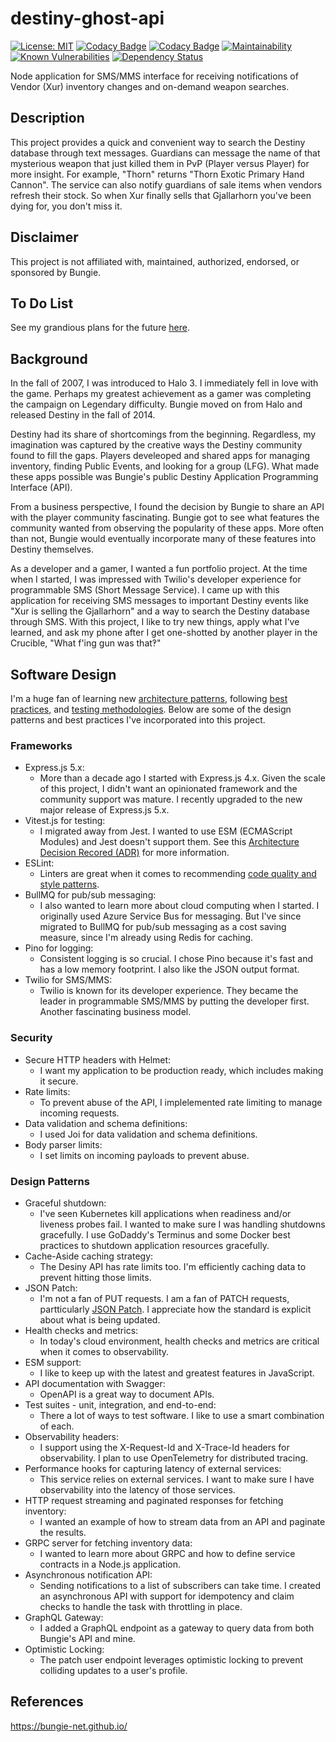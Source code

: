 # destiny-ghost-api

[![License: MIT](https://img.shields.io/badge/License-MIT-yellow.svg)](https://opensource.org/licenses/MIT)
[![Codacy Badge](https://api.codacy.com/project/badge/Grade/eb80d748233e4f0c836a329ddb390be4)](https://app.codacy.com/manual/chrispaskvan/destiny-ghost-api?utm_source=github.com\&utm_medium=referral\&utm_content=chrispaskvan/destiny-ghost-api\&utm_campaign=Badge_Grade_Dashboard)
[![Codacy Badge](https://api.codacy.com/project/badge/Coverage/f3739ef16c3a4c9d9ad08423744fa5d3)](https://www.codacy.com/manual/chrispaskvan/destiny-ghost-api?utm_source=github.com\&utm_medium=referral\&utm_content=chrispaskvan/destiny-ghost-api\&utm_campaign=Badge_Coverage)
[![Maintainability](https://api.codeclimate.com/v1/badges/da028fbc47cd8718e45b/maintainability)](https://codeclimate.com/github/chrispaskvan/destiny-ghost-api/maintainability)
[![Known Vulnerabilities](https://snyk.io/test/github/chrispaskvan/destiny-ghost-api/badge.svg)](https://snyk.io/test/github/chrispaskvan/destiny-ghost-api)
[![Dependency Status](https://img.shields.io/librariesio/github/chrispaskvan/destiny-ghost-api)](https://libraries.io/github/chrispaskvan/destiny-ghost-api)

Node application for SMS/MMS interface for receiving notifications of Vendor (Xur) inventory changes and on-demand weapon searches.

## Description

This project provides a quick and convenient way to search the Destiny database through text messages. Guardians can message the name of that mysterious weapon that just killed them in PvP (Player versus Player) for more insight. For example, "Thorn" returns "Thorn Exotic Primary Hand Cannon". The service can also notify guardians of sale items when vendors refresh their stock. So when Xur finally sells that Gjallarhorn you've been dying for, you don't miss it.

## Disclaimer

This project is not affiliated with, maintained, authorized, endorsed, or sponsored by Bungie.

## To Do List

See my grandious plans for the future [here](ToDo.md).

## Background

In the fall of 2007, I was introduced to Halo 3. I immediately fell in love with the game. Perhaps my greatest achievement as a gamer was completing the campaign on Legendary difficulty. Bungie moved on from Halo and released Destiny in the fall of 2014.

Destiny had its share of shortcomings from the beginning. Regardless, my imagination was captured by the creative ways the Destiny community found to fill the gaps. Players develeoped and shared apps for managing inventory, finding Public Events, and looking for a group (LFG). What made these apps possible was Bungie's public Destiny Application Programming Interface (API).

From a business perspective, I found the decision by Bungie to share an API with the player community fascinating. Bungie got to see what features the community wanted from observing the popularity of these apps. More often than not, Bungie would eventually incorporate many of these features into Destiny themselves.

As a developer and a gamer, I wanted a fun portfolio project. At the time when I started, I was impressed with Twilio's developer experience for programmable SMS (Short Message Service). I came up with this application for receiving SMS messages to important Destiny events like "Xur is selling the Gjallarhorn" and a way to search the Destiny database through SMS. With this project, I like to try new things, apply what I've learned, and ask my phone after I get one-shotted by another player in the Crucible, "What f'ing gun was that‽"

## Software Design

I'm a huge fan of learning new [architecture patterns](https://github.com/nodeshift/nodejs-reference-architecture), following [best practices](https://github.com/goldbergyoni/nodebestpractices), and [testing methodologies](https://github.com/testjavascript/nodejs-integration-tests-best-practices). Below are some of the design patterns and best practices I've incorporated into this project.

### Frameworks

- Express.js 5.x:
    - More than a decade ago I started with Express.js 4.x. Given the scale of this project, I didn't want an opinionated framework and the community support was mature. I recently upgraded to the new major release of Express.js 5.x.
- Vitest.js for testing:
    - I migrated away from Jest. I wanted to use ESM (ECMAScript Modules) and Jest doesn't support them. See this [Architecture Decision Recored (ADR)](adr-files/esm.md) for more information.
- ESLint:
    - Linters are great when it comes to recommending [code quality and style patterns](https://github.com/goldbergyoni/nodebestpractices?tab=readme-ov-file#3-code-patterns-and-style-practices). 
- BullMQ for pub/sub messaging:
    - I also wanted to learn more about cloud computing when I started. I originally used Azure Service Bus for messaging. But I've since migrated to BullMQ for pub/sub messaging as a cost saving measure, since I'm already using Redis for caching.
- Pino for logging:
    - Consistent logging is so crucial. I chose Pino because it's fast and has a low memory footprint. I also like the JSON output format.
- Twilio for SMS/MMS:
    - Twilio is known for its developer experience. They became the leader in programmable SMS/MMS by putting the developer first. Another fascinating business model.

### Security

- Secure HTTP headers with Helmet:
    - I want my application to be production ready, which includes making it secure.
- Rate limits:
    - To prevent abuse of the API, I implelemented rate limiting to manage incoming requests.
- Data validation and schema definitions:
    - I used Joi for data validation and schema definitions.
- Body parser limits:
    - I set limits on incoming payloads to prevent abuse.

### Design Patterns

- Graceful shutdown:
    - I've seen Kubernetes kill applications when readiness and/or liveness probes fail. I wanted to make sure I was handling shutdowns gracefully. I use GoDaddy's Terminus and some Docker best practices to shutdown application resources gracefully.
- Cache-Aside caching strategy:
    - The Desiny API has rate limits too. I'm efficiently caching data to prevent hitting those limits.
- JSON Patch:
    - I'm not a fan of PUT requests. I am a fan of PATCH requests, partticularly [JSON Patch](https://jsonpatch.me). I appreciate how the standard is explicit about what is being updated.
- Health checks and metrics:
    - In today's cloud environment, health checks and metrics are critical when it comes to observability.
- ESM support:
    - I like to keep up with the latest and greatest features in JavaScript.
- API documentation with Swagger:
    - OpenAPI is a great way to document APIs.
- Test suites - unit, integration, and end-to-end:
    - There a lot of ways to test software. I like to use a smart combination of each.
- Observability headers:
    - I support using the X-Request-Id and X-Trace-Id headers for observability. I plan to use OpenTelemetry for distributed tracing.
- Performance hooks for capturing latency of external services:
    - This service relies on external services. I want to make sure I have observability into the latency of those services.
- HTTP request streaming and paginated responses for fetching inventory:
    - I wanted an example of how to stream data from an API and paginate the results.
- GRPC server for fetching inventory data:
    - I wanted to learn more about GRPC and how to define service contracts in a Node.js application.
- Asynchronous notification API:
    - Sending notifications to a list of subscribers can take time. I created an asynchronous API with support for idempotency and claim checks to handle the task with throttling in place.
- GraphQL Gateway:
    - I added a GraphQL endpoint as a gateway to query data from both Bungie's API and mine.
- Optimistic Locking:
    - The patch user endpoint leverages optimistic locking to prevent colliding updates to a user's profile.

## References

https://bungie-net.github.io/
